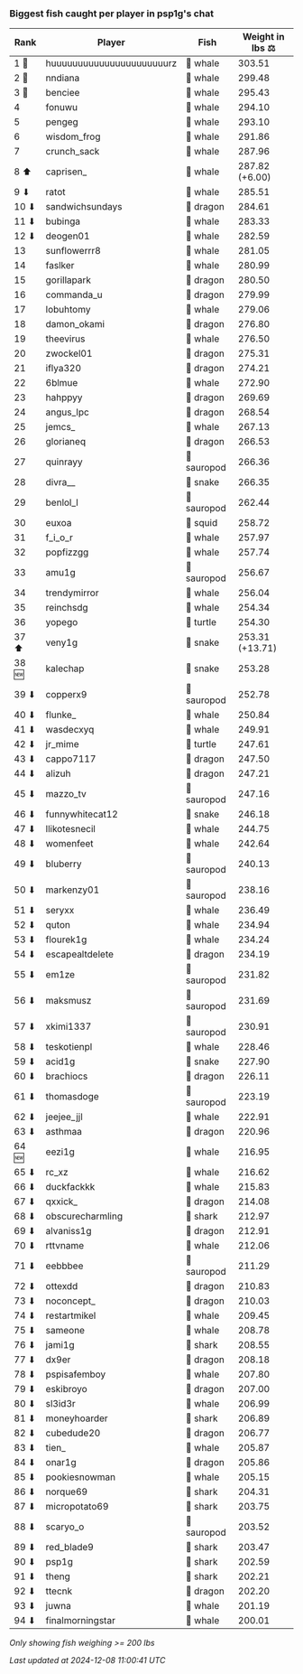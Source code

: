 ### Biggest fish caught per player in psp1g's chat
| Rank | Player | Fish | Weight in lbs ⚖️ |
|------|--------|-----------|---------|
| 1 🥇  | huuuuuuuuuuuuuuuuuuuuuurz | 🐳 whale | 303.51 |
| 2 🥈  | nndiana | 🐳 whale | 299.48 |
| 3 🥉  | benciee | 🐳 whale | 295.43 |
| 4  | fonuwu | 🐳 whale | 294.10 |
| 5  | pengeg | 🐳 whale | 293.10 |
| 6  | wisdom_frog | 🐳 whale | 291.86 |
| 7  | crunch_sack | 🐳 whale | 287.96 |
| 8 ⬆ | caprisen_ | 🐳 whale | 287.82 (+6.00) |
| 9 ⬇ | ratot | 🐳 whale | 285.51 |
| 10 ⬇ | sandwichsundays | 🐉 dragon | 284.61 |
| 11 ⬇ | bubinga | 🐳 whale | 283.33 |
| 12 ⬇ | deogen01 | 🐳 whale | 282.59 |
| 13  | sunflowerrr8 | 🐳 whale | 281.05 |
| 14  | faslker | 🐳 whale | 280.99 |
| 15  | gorillapark | 🐉 dragon | 280.50 |
| 16  | commanda_u | 🐉 dragon | 279.99 |
| 17  | lobuhtomy | 🐳 whale | 279.06 |
| 18  | damon_okami | 🐉 dragon | 276.80 |
| 19  | theevirus | 🐳 whale | 276.50 |
| 20  | zwockel01 | 🐉 dragon | 275.31 |
| 21  | iflya320 | 🐉 dragon | 274.21 |
| 22  | 6blmue | 🐳 whale | 272.90 |
| 23  | hahppyy | 🐉 dragon | 269.69 |
| 24  | angus_lpc | 🐉 dragon | 268.54 |
| 25  | jemcs_ | 🐳 whale | 267.13 |
| 26  | glorianeq | 🐉 dragon | 266.53 |
| 27  | quinrayy | 🦕 sauropod | 266.36 |
| 28  | divra__ | 🐍 snake | 266.35 |
| 29  | benlol_l | 🦕 sauropod | 262.44 |
| 30  | euxoa | 🦑 squid | 258.72 |
| 31  | f_i_o_r | 🐳 whale | 257.97 |
| 32  | popfizzgg | 🐳 whale | 257.74 |
| 33  | amu1g | 🦕 sauropod | 256.67 |
| 34  | trendymirror | 🐳 whale | 256.04 |
| 35  | reinchsdg | 🐳 whale | 254.34 |
| 36  | yopego | 🐢 turtle | 254.30 |
| 37 ⬆ | veny1g | 🐍 snake | 253.31 (+13.71) |
| 38 🆕 | kalechap | 🐍 snake | 253.28 |
| 39 ⬇ | copperx9 | 🦕 sauropod | 252.78 |
| 40 ⬇ | flunke_ | 🐳 whale | 250.84 |
| 41 ⬇ | wasdecxyq | 🐳 whale | 249.91 |
| 42 ⬇ | jr_mime | 🐢 turtle | 247.61 |
| 43 ⬇ | cappo7117 | 🐉 dragon | 247.50 |
| 44 ⬇ | alizuh | 🐉 dragon | 247.21 |
| 45 ⬇ | mazzo_tv | 🦕 sauropod | 247.16 |
| 46 ⬇ | funnywhitecat12 | 🐍 snake | 246.18 |
| 47 ⬇ | llikotesnecil | 🐳 whale | 244.75 |
| 48 ⬇ | womenfeet | 🐳 whale | 242.64 |
| 49 ⬇ | bluberry | 🦕 sauropod | 240.13 |
| 50 ⬇ | markenzy01 | 🦕 sauropod | 238.16 |
| 51 ⬇ | seryxx | 🐳 whale | 236.49 |
| 52 ⬇ | quton | 🐳 whale | 234.94 |
| 53 ⬇ | flourek1g | 🐳 whale | 234.24 |
| 54 ⬇ | escapealtdelete | 🐉 dragon | 234.19 |
| 55 ⬇ | em1ze | 🦕 sauropod | 231.82 |
| 56 ⬇ | maksmusz | 🦕 sauropod | 231.69 |
| 57 ⬇ | xkimi1337 | 🦕 sauropod | 230.91 |
| 58 ⬇ | teskotienpl | 🐳 whale | 228.46 |
| 59 ⬇ | acid1g | 🐍 snake | 227.90 |
| 60 ⬇ | brachiocs | 🐉 dragon | 226.11 |
| 61 ⬇ | thomasdoge | 🦕 sauropod | 223.19 |
| 62 ⬇ | jeejee_jjl | 🐳 whale | 222.91 |
| 63 ⬇ | asthmaa | 🐉 dragon | 220.96 |
| 64 🆕 | eezi1g | 🐳 whale | 216.95 |
| 65 ⬇ | rc_xz | 🐳 whale | 216.62 |
| 66 ⬇ | duckfackkk | 🐳 whale | 215.83 |
| 67 ⬇ | qxxick_ | 🐉 dragon | 214.08 |
| 68 ⬇ | obscurecharmling | 🦈 shark | 212.97 |
| 69 ⬇ | alvaniss1g | 🐉 dragon | 212.91 |
| 70 ⬇ | rttvname | 🐳 whale | 212.06 |
| 71 ⬇ | eebbbee | 🦕 sauropod | 211.29 |
| 72 ⬇ | ottexdd | 🐉 dragon | 210.83 |
| 73 ⬇ | noconcept_ | 🐉 dragon | 210.03 |
| 74 ⬇ | restartmikel | 🐳 whale | 209.45 |
| 75 ⬇ | sameone | 🐳 whale | 208.78 |
| 76 ⬇ | jami1g | 🦈 shark | 208.55 |
| 77 ⬇ | dx9er | 🐉 dragon | 208.18 |
| 78 ⬇ | pspisafemboy | 🐳 whale | 207.80 |
| 79 ⬇ | eskibroyo | 🐉 dragon | 207.00 |
| 80 ⬇ | sl3id3r | 🐳 whale | 206.99 |
| 81 ⬇ | moneyhoarder | 🦈 shark | 206.89 |
| 82 ⬇ | cubedude20 | 🐉 dragon | 206.77 |
| 83 ⬇ | tien_ | 🐳 whale | 205.87 |
| 84 ⬇ | onar1g | 🐉 dragon | 205.86 |
| 85 ⬇ | pookiesnowman | 🐳 whale | 205.15 |
| 86 ⬇ | norque69 | 🦈 shark | 204.31 |
| 87 ⬇ | micropotato69 | 🦈 shark | 203.75 |
| 88 ⬇ | scaryo_o | 🦕 sauropod | 203.52 |
| 89 ⬇ | red_blade9 | 🦈 shark | 203.47 |
| 90 ⬇ | psp1g | 🦈 shark | 202.59 |
| 91 ⬇ | theng | 🦈 shark | 202.21 |
| 92 ⬇ | ttecnk | 🐉 dragon | 202.20 |
| 93 ⬇ | juwna | 🐳 whale | 201.19 |
| 94 ⬇ | finalmorningstar | 🐳 whale | 200.01 |

_Only showing fish weighing >= 200 lbs_

_Last updated at 2024-12-08 11:00:41 UTC_